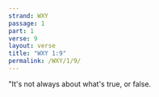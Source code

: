 ```yaml
---
strand: WXY
passage: 1
part: 1
verse: 9
layout: verse
title: "WXY 1:9"
permalink: /WXY/1/9/
---
```

"It's not always about what's true, or false.
